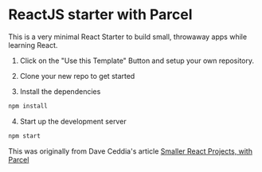 # ReactJS starter with Parcel

This is a very minimal React Starter to build small, throwaway apps while learning React.



1. Click on the "Use this Template" Button and setup your own repository.  

2. Clone your new repo to get started

3. Install the dependencies 

```bash
npm install
```

4. Start up the development server

```bash
npm start
```

This was originally from Dave Ceddia's article [Smaller React Projects, with Parcel](https://daveceddia.com/parcel-react-project/)
